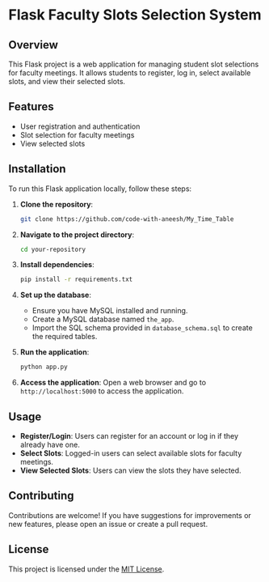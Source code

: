 # Flask Faculty Slots Selection System

## Overview

This Flask project is a web application for managing student slot selections for faculty meetings. It allows students to register, log in, select available slots, and view their selected slots.

## Features

- User registration and authentication
- Slot selection for faculty meetings
- View selected slots

## Installation

To run this Flask application locally, follow these steps:

1. **Clone the repository**:

   ```bash
   git clone https://github.com/code-with-aneesh/My_Time_Table
   ```

2. **Navigate to the project directory**:

   ```bash
   cd your-repository
   ```

3. **Install dependencies**:

   ```bash
   pip install -r requirements.txt
   ```

4. **Set up the database**:

   - Ensure you have MySQL installed and running.
   - Create a MySQL database named `the_app`.
   - Import the SQL schema provided in `database_schema.sql` to create the required tables.

5. **Run the application**:

   ```bash
   python app.py
   ```

6. **Access the application**:
   Open a web browser and go to `http://localhost:5000` to access the application.

## Usage

- **Register/Login**: Users can register for an account or log in if they already have one.
- **Select Slots**: Logged-in users can select available slots for faculty meetings.
- **View Selected Slots**: Users can view the slots they have selected.

## Contributing

Contributions are welcome! If you have suggestions for improvements or new features, please open an issue or create a pull request.

## License

This project is licensed under the [MIT License](LICENSE).
